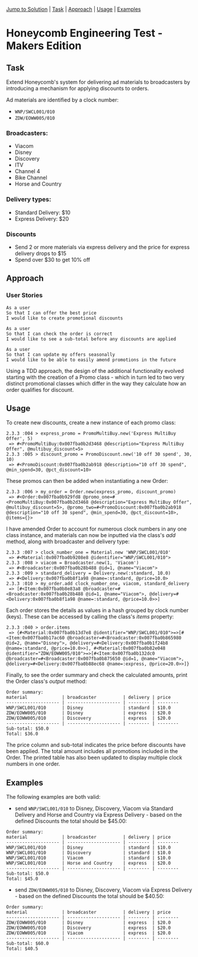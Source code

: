 [Jump to Solution](#examples) | [Task](#task) | [Approach](#approach) | [Usage](#usage) | [Examples](#examples)

# Honeycomb Engineering Test - Makers Edition

## Task

Extend Honeycomb's system for delivering ad materials to broadcasters by introducing a mechanism for applying discounts to orders.

Ad materials are identified by a clock number:

* `WNP/SWCL001/010`
* `ZDW/EOWW005/010`

### Broadcasters:

* Viacom
* Disney
* Discovery
* ITV
* Channel 4
* Bike Channel
* Horse and Country

### Delivery types:

* Standard Delivery: $10
* Express Delivery: $20

### Discounts

* Send 2 or more materials via express delivery and the price for express delivery drops to $15
* Spend over $30 to get 10% off

## Approach

### User Stories
```
As a user
So that I can offer the best price
I would like to create promotional discounts

As a user
So that I can check the order is correct
I would like to see a sub-total before any discounts are applied

As a user
So that I can update my offers seasonally
I would like to be able to easily amend promotions in the future
```

Using a TDD approach, the design of the additional functionality evolved starting with the creation of a Promo class - which in turn led to two very distinct promotional classes which differ in the way they calculate how an order qualifies for discount.

## Usage

To create new discounts, create a new instance of each promo class:

```
2.3.3 :004 > express_promo = PromoMultiBuy.new('Express MultiBuy Offer', 5)
 => #<PromoMultiBuy:0x007fba0b2d3468 @description="Express MultiBuy Offer", @multibuy_discount=5>
2.3.3 :005 > discount_promo = PromoDiscount.new('10 off 30 spend', 30, 10)
 => #<PromoDiscount:0x007fba0b2ab918 @description="10 off 30 spend", @min_spend=30, @pct_discount=10>
```

These promos can then be added when instantiating a new Order:
```
2.3.3 :006 > my_order = Order.new(express_promo, discount_promo)
 => #<Order:0x007fba0b929fd8 @promo_one=#<PromoMultiBuy:0x007fba0b2d3468 @description="Express MultiBuy Offer", @multibuy_discount=5>, @promo_two=#<PromoDiscount:0x007fba0b2ab918 @description="10 off 30 spend", @min_spend=30, @pct_discount=10>, @items={}>
```

I have amended Order to account for numerous clock numbers in any one class instance, and materials can now be inputted via the class's *add* method, along with broadcaster and delivery type:

```
2.3.3 :007 > clock_number_one = Material.new 'WNP/SWCL001/010'
 => #<Material:0x007fba0b9208e8 @identifier="WNP/SWCL001/010">
2.3.3 :008 > viacom = Broadcaster.new(1, 'Viacom')
 => #<Broadcaster:0x007fba0b28b488 @id=1, @name="Viacom">
2.3.3 :009 > standard_delivery = Delivery.new(:standard, 10.0)
 => #<Delivery:0x007fba0b8f1a98 @name=:standard, @price=10.0>
2.3.3 :010 > my_order.add clock_number_one, viacom, standard_delivery
 => [#<Item:0x007fba0b8e83a8 @broadcaster=#<Broadcaster:0x007fba0b28b488 @id=1, @name="Viacom">, @delivery=#<Delivery:0x007fba0b8f1a98 @name=:standard, @price=10.0>>]
```

Each order stores the details as values in a hash grouped by clock number (keys). These can be accessed by calling the class's *items* property:

```
2.3.3 :040 > order.items
 => {#<Material:0x007fba0b13d7e8 @identifier="WNP/SWCL001/010">=>[#<Item:0x007fba0b17ac60 @broadcaster=#<Broadcaster:0x007fba0b865980 @id=2, @name="Disney">, @delivery=#<Delivery:0x007fba0b1f24b8 @name=:standard, @price=10.0>>], #<Material:0x007fba0b82e048 @identifier="ZDW/EOWW005/010">=>[#<Item:0x007fba0b132dc0 @broadcaster=#<Broadcaster:0x007fba0b875650 @id=1, @name="Viacom">, @delivery=#<Delivery:0x007fba0b88ec68 @name=:express, @price=20.0>>]}
```

Finally, to see the order summary and check the calculated amounts, print the Order class's *output* method:
```
Order summary:
material             | broadcaster          | delivery | price
-------------------- | -------------------- | -------- | --------
WNP/SWCL001/010      | Disney               | standard | $10.0
ZDW/EOWW005/010      | Disney               | express  | $20.0
ZDW/EOWW005/010      | Discovery            | express  | $20.0
-------------------- | -------------------- | -------- | --------
Sub-total: $50.0
Total: $36.0
```
The price column and sub-total indicates the price before discounts have been applied. The total amount includes all promotions included in the Order. The printed table has also been updated to display multiple clock numbers in one order.

## Examples

The following examples are both valid:

* send `WNP/SWCL001/010` to Disney, Discovery, Viacom via Standard Delivery and Horse and Country via Express Delivery - based on the defined Discounts the total should be $45.00:
```
Order summary:
material             | broadcaster          | delivery | price
-------------------- | -------------------- | -------- | --------
WNP/SWCL001/010      | Disney               | standard | $10.0
WNP/SWCL001/010      | Discovery            | standard | $10.0
WNP/SWCL001/010      | Viacom               | standard | $10.0
WNP/SWCL001/010      | Horse and Country    | express  | $20.0
-------------------- | -------------------- | -------- | --------
Sub-total: $50.0
Total: $45.0
```  

* send `ZDW/EOWW005/010` to Disney, Discovery, Viacom via Express Delivery - based on the defined Discounts the total should be $40.50:
```
Order summary:
material             | broadcaster          | delivery | price
-------------------- | -------------------- | -------- | --------
ZDW/EOWW005/010      | Disney               | express  | $20.0
ZDW/EOWW005/010      | Discovery            | express  | $20.0
ZDW/EOWW005/010      | Viacom               | express  | $20.0
-------------------- | -------------------- | -------- | --------
Sub-total: $60.0
Total: $40.5
```

